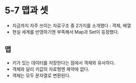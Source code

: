 # 5-7 맵과 셋
- 지금까지 자주 쓰이는 자료구조 중 2가지를 소개했다 : 객체, 배열
- 현실 세계를 반영하기엔 부족해서 Map과 Set이 등장했다.

## 맵
- 키가 있는 데이터를 저장한다는 점에서 객체와 유사하다.
- 객체와 달리 키값의 자료형엔 제약에 없다.
- 객체는 모두 문자열로 변환된다.
